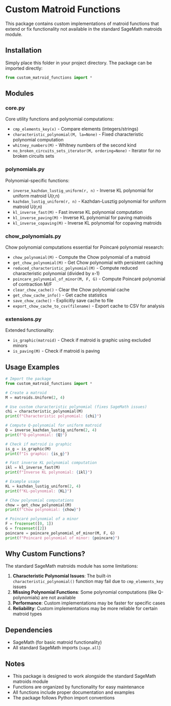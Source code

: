 # Custom Matroid Functions

This package contains custom implementations of matroid functions that extend or fix functionality not available in the standard SageMath matroids module.

## Installation

Simply place this folder in your project directory. The package can be imported directly:

```python
from custom_matroid_functions import *
```

## Modules

### core.py
Core utility functions and polynomial computations:
- `cmp_elements_key(x)` - Compare elements (integers/strings)
- `characteristic_polynomial(M, la=None)` - Fixed characteristic polynomial computation
- `whitney_numbers(M)` - Whitney numbers of the second kind
- `no_broken_circuits_sets_iterator(M, ordering=None)` - Iterator for no broken circuits sets

### polynomials.py
Polynomial-specific functions:
- `inverse_kazhdan_lustig_uniform(r, n)` - Inverse KL polynomial for uniform matroid U(r,n)
- `kazhdan_lustig_uniform(r, n)` - Kazhdan-Lusztig polynomial for uniform matroid U(r,n)
- `kl_inverse_fast(M)` - Fast inverse KL polynomial computation
- `kl_inverse_paving(M)` - Inverse KL polynomial for paving matroids
- `kl_inverse_copaving(M)` - Inverse KL polynomial for copaving matroids

### chow_polynomials.py
Chow polynomial computations essential for Poincaré polynomial research:
- `chow_polynomial(M)` - Compute the Chow polynomial of a matroid
- `get_chow_polynomial(M)` - Get Chow polynomial with persistent caching
- `reduced_characteristic_polynomial(M)` - Compute reduced characteristic polynomial (divided by x-1)
- `poincare_polynomial_of_minor(M, F, G)` - Compute Poincaré polynomial of contraction M/F
- `clear_chow_cache()` - Clear the Chow polynomial cache
- `get_chow_cache_info()` - Get cache statistics
- `save_chow_cache()` - Explicitly save cache to file
- `export_chow_cache_to_csv(filename)` - Export cache to CSV for analysis

### extensions.py
Extended functionality:
- `is_graphic(matroid)` - Check if matroid is graphic using excluded minors
- `is_paving(M)` - Check if matroid is paving

## Usage Examples

```python
# Import the package
from custom_matroid_functions import *

# Create a matroid
M = matroids.Uniform(2, 4)

# Use custom characteristic polynomial (fixes SageMath issues)
chi = characteristic_polynomial(M)
print(f"Characteristic polynomial: {chi}")

# Compute Q-polynomial for uniform matroid
Q = inverse_kazhdan_lustig_uniform(2, 4)
print(f"Q-polynomial: {Q}")

# Check if matroid is graphic
is_g = is_graphic(M)
print(f"Is graphic: {is_g}")

# Fast inverse KL polynomial computation
ikl = kl_inverse_fast(M)
print(f"Inverse KL polynomial: {ikl}")

# Example usage
KL = kazhdan_lustig_uniform(2, 4)
print(f"KL-polynomial: {KL}")

# Chow polynomial computations
chow = get_chow_polynomial(M)
print(f"Chow polynomial: {chow}")

# Poincaré polynomial of a minor
F = frozenset([0, 1])
G = frozenset([2])
poincare = poincare_polynomial_of_minor(M, F, G)
print(f"Poincaré polynomial of minor: {poincare}")
```

## Why Custom Functions?

The standard SageMath matroids module has some limitations:

1. **Characteristic Polynomial Issues**: The built-in `characteristic_polynomial()` function may fail due to `cmp_elements_key` issues
2. **Missing Polynomial Functions**: Some polynomial computations (like Q-polynomials) are not available
3. **Performance**: Custom implementations may be faster for specific cases
4. **Reliability**: Custom implementations may be more reliable for certain matroid types

## Dependencies

- SageMath (for basic matroid functionality)
- All standard SageMath imports (`sage.all`)

## Notes

- This package is designed to work alongside the standard SageMath matroids module
- Functions are organized by functionality for easy maintenance
- All functions include proper documentation and examples
- The package follows Python import conventions 